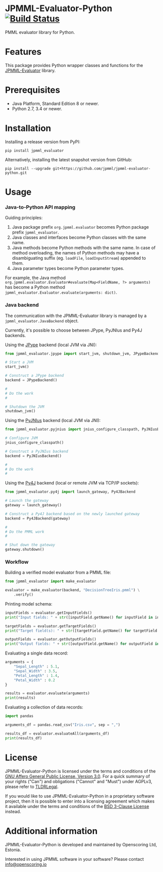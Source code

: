 JPMML-Evaluator-Python [![Build Status](https://github.com/jpmml/jpmml-evaluator-python/workflows/python/badge.svg)](https://github.com/jpmml/jpmml-evaluator-python/actions?query=workflow%3A%22python%22)
======================

PMML evaluator library for Python.

# Features #

This package provides Python wrapper classes and functions for the [JPMML-Evaluator](https://github.com/jpmml/jpmml-evaluator) library.

# Prerequisites #

* Java Platform, Standard Edition 8 or newer.
* Python 2.7, 3.4 or newer.

# Installation #

Installing a release version from PyPI:

```
pip install jpmml_evaluator
```

Alternatively, installing the latest snapshot version from GitHub:

```
pip install --upgrade git+https://github.com/jpmml/jpmml-evaluator-python.git
```

# Usage #

### Java-to-Python API mapping ###

Guiding principles:

1. Java package prefix `org.jpmml.evaluator` becomes Python package prefix `jpmml_evaluator`.
2. Java classes and interfaces become Python classes with the same name.
3. Java methods become Python methods with the same name. In case of method overloading, the names of Python methods may have a disambiguating suffix (eg. `loadFile`, `loadInputStream`) appended to them.
4. Java parameter types become Python parameter types.

For example, the Java method `org.jpmml.evaluator.Evaluator#evaluate(Map<FieldName, ?> arguments)` has become a Python method `jpmml_evaluator.Evaluator.evaluate(arguments: dict)`.

### Java backend ###

The communication with the JPMML-Evaluator library is managed by a `jpmml_evaluator.JavaBackend` object.

Currently, it's possible to choose between JPype, PyJNIus and Py4J backends.

Using the [JPype](https://github.com/jpype-project/jpype) backend (local JVM via JNI):

```python
from jpmml_evaluator.jpype import start_jvm, shutdown_jvm, JPypeBackend

# Start a JVM
start_jvm()

# Construct a JPype backend
backend = JPypeBackend()

#
# Do the work
#

# Shutdown the JVM
shutdown_jvm()
```

Using the [PyJNIus](https://github.com/kivy/pyjnius) backend (local JVM via JNI):

```python
from jpmml_evaluator.pyjnius import jnius_configure_classpath, PyJNIusBackend

# Configure JVM
jnius_configure_classpath()

# Construct a PyJNIus backend
backend = PyJNIusBackend()

#
# Do the work
#
```

Using the [Py4J](https://github.com/bartdag/py4j) backend (local or remote JVM via TCP/IP sockets):

```python
from jpmml_evaluator.py4j import launch_gateway, Py4JBackend

# Launch the gateway
gateway = launch_gateway()

# Construct a Py4J backend based on the newly launched gateway
backend = Py4JBackend(gateway)

#
# Do the PMML work
#

# Shut down the gateway
gateway.shutdown()
```

### Workflow ###

Building a verified model evaluator from a PMML file:

```python
from jpmml_evaluator import make_evaluator

evaluator = make_evaluator(backend, "DecisionTreeIris.pmml") \
	.verify()
```

Printing model schema:

```python
inputFields = evaluator.getInputFields()
print("Input fields: " + str([inputField.getName() for inputField in inputFields]))

targetFields = evaluator.getTargetFields()
print("Target field(s): " + str([targetField.getName() for targetField in targetFields]))

outputFields = evaluator.getOutputFields()
print("Output fields: " + str([outputField.getName() for outputField in outputFields]))
```

Evaluating a single data record:

```python
arguments = {
	"Sepal_Length" : 5.1,
	"Sepal_Width" : 3.5,
	"Petal_Length" : 1.4,
	"Petal_Width" : 0.2
}

results = evaluator.evaluate(arguments)
print(results)
```

Evaluating a collection of data records:

```python
import pandas

arguments_df = pandas.read_csv("Iris.csv", sep = ",")

results_df = evaluator.evaluateAll(arguments_df)
print(results_df)
```

# License #

JPMML-Evaluator-Python is licensed under the terms and conditions of the [GNU Affero General Public License, Version 3.0](https://www.gnu.org/licenses/agpl-3.0.html).
For a quick summary of your rights ("Can") and obligations ("Cannot" and "Must") under AGPLv3, please refer to [TLDRLegal](https://tldrlegal.com/license/gnu-affero-general-public-license-v3-(agpl-3.0)).

If you would like to use JPMML-Evaluator-Python in a proprietary software project, then it is possible to enter into a licensing agreement which makes it available under the terms and conditions of the [BSD 3-Clause License](https://opensource.org/licenses/BSD-3-Clause) instead.

# Additional information #

JPMML-Evaluator-Python is developed and maintained by Openscoring Ltd, Estonia.

Interested in using JPMML software in your software? Please contact [info@openscoring.io](mailto:info@openscoring.io)
